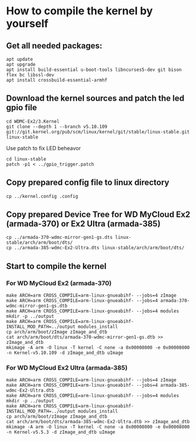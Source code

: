 # How to compile the kernel by yourself

## Get all needed packages:
```
apt update
apt upgrade
apt install build-essential u-boot-tools libncurses5-dev git bison flex bc libssl-dev
apt install crossbuild-essential-armhf
```

## Download the kernel sources and patch the led gpio file

```
cd WDMC-Ex2/3.Kernel
git clone --depth 1 --branch v5.10.109 git://git.kernel.org/pub/scm/linux/kernel/git/stable/linux-stable.git linux-stable
```

Use patch to fix LED beheavor
```
cd linux-stable
patch -p1 < ../gpio_trigger.patch
```

## Copy prepared config file to linux directory
```
cp ../kernel.config .config
```

## Copy prepared Device Tree for WD MyCloud Ex2 (armada-370) or Ex2 Ultra (armada-385)
```
cp ../armada-370-wdmc-mirror-gen1-gs.dts linux-stable/arch/arm/boot/dts/
cp ../armada-385-wdmc-Ex2-Ultra.dts linux-stable/arch/arm/boot/dts/
```

## Start to compile the kernel 

### For WD MyCloud Ex2 (armada-370)
```
make ARCH=arm CROSS_COMPILE=arm-linux-gnueabihf- --jobs=4 zImage
make ARCH=arm CROSS_COMPILE=arm-linux-gnueabihf- --jobs=4 armada-370-wdmc-mirror-gen1-gs.dtb
make ARCH=arm CROSS_COMPILE=arm-linux-gnueabihf- --jobs=4 modules
mkdir -p ../output
make ARCH=arm CROSS_COMPILE=arm-linux-gnueabihf- INSTALL_MOD_PATH=../output modules_install
cp arch/arm/boot/zImage zImage_and_dtb
cat arch/arm/boot/dts/armada-370-wdmc-mirror-gen1-gs.dtb >> zImage_and_dtb
mkimage -A arm -O linux -T kernel -C none -a 0x00008000 -e 0x00008000 -n Kernel-v5.10.109 -d zImage_and_dtb uImage
```

### For WD MyCloud Ex2 Ultra (armada-385)
```
make ARCH=arm CROSS_COMPILE=arm-linux-gnueabihf- --jobs=4 zImage
make ARCH=arm CROSS_COMPILE=arm-linux-gnueabihf- --jobs=4 armada-385-wdmc-Ex2-Ultra.dtb
make ARCH=arm CROSS_COMPILE=arm-linux-gnueabihf- --jobs=4 modules
mkdir -p ../output
make ARCH=arm CROSS_COMPILE=arm-linux-gnueabihf- INSTALL_MOD_PATH=../output modules_install
cp arch/arm/boot/zImage zImage_and_dtb
cat arch/arm/boot/dts/armada-385-wdmc-Ex2-Ultra.dtb >> zImage_and_dtb
mkimage -A arm -O linux -T kernel -C none -a 0x00008000 -e 0x00008000 -n Kernel-v5.5.3 -d zImage_and_dtb uImage
```
